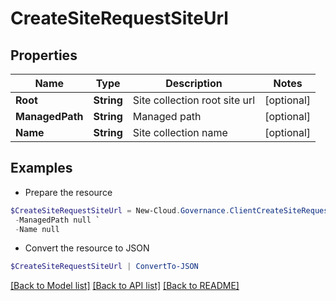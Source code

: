 # CreateSiteRequestSiteUrl
## Properties

Name | Type | Description | Notes
------------ | ------------- | ------------- | -------------
**Root** | **String** | Site collection root site url | [optional] 
**ManagedPath** | **String** | Managed path | [optional] 
**Name** | **String** | Site collection name | [optional] 

## Examples

- Prepare the resource
```powershell
$CreateSiteRequestSiteUrl = New-Cloud.Governance.ClientCreateSiteRequestSiteUrl  -Root null `
 -ManagedPath null `
 -Name null
```

- Convert the resource to JSON
```powershell
$CreateSiteRequestSiteUrl | ConvertTo-JSON
```

[[Back to Model list]](../README.md#documentation-for-models) [[Back to API list]](../README.md#documentation-for-api-endpoints) [[Back to README]](../README.md)

